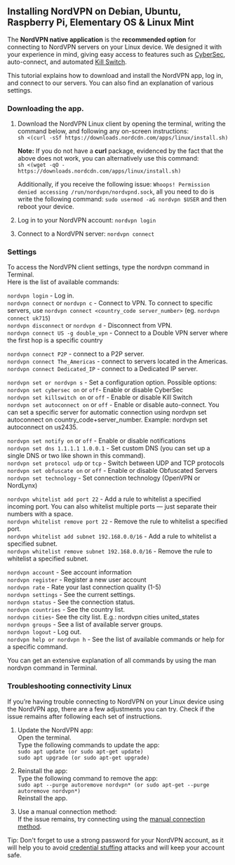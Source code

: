 ## Installing NordVPN on Debian, Ubuntu, Raspberry Pi, Elementary OS & Linux Mint
  
The **NordVPN native application** is the **recommended option** for connecting to NordVPN servers on your Linux device. We designed it with your experience in mind, giving easy access to features such as [CyberSec](https://nordvpn.com/features/cybersec/), auto-connect, and automated [Kill Switch](https://nordvpn.com/features/kill-switch-technique/).

This tutorial explains how to download and install the NordVPN app, log in, and connect to our servers. You can also find an explanation of various settings.


### Downloading the app. 

1. Download the NordVPN Linux client by opening the terminal, writing the command below, and following any on-screen instructions:  
`sh <(curl -sSf https://downloads.nordcdn.com/apps/linux/install.sh)`  
  
    **Note:** If you do not have a **curl** package, evidenced by the fact that the above does not work, you can alternatively use this command:  
`sh <(wget -qO - https://downloads.nordcdn.com/apps/linux/install.sh)`
  
    Additionally, if you receive the following issue: `Whoops! Permission denied accessing /run/nordvpn/nordvpnd.sock`, all you need to do is write the following command: `sudo usermod -aG nordvpn $USER` and then reboot your device.

2. Log in to your NordVPN account: `nordvpn login`

3. Connect to a NordVPN server: `nordvpn connect`


### Settings

To access the NordVPN client settings, type the nordvpn command in Terminal.  
Here is the list of available commands:  

`nordvpn login` - Log in.   
`nordvpn connect` or `nordvpn c` - Connect to VPN. To connect to specific servers, use `nordvpn connect <country_code server_number>` (eg. `nordvpn connect uk715`)  
`nordvpn disconnect` or `nordvpn d` - Disconnect from VPN.  
`nordvpn connect US -g double_vpn` - Connect to a Double VPN server where the first hop is a specific country  
  
`nordvpn connect P2P` - connect to a P2P server.  
`nordvpn connect The_Americas` - connect to servers located in the Americas.  
`nordvpn connect Dedicated_IP` - connect to a Dedicated IP server.  
  
`nordvpn set or nordvpn s` - Set a configuration option. Possible options:  
`nordvpn set cybersec on` or `off`- Enable or disable CyberSec  
`nordvpn set killswitch on` or `off` - Enable or disable Kill Switch  
`nordvpn set autoconnect on` or `off` - Enable or disable auto-connect. You can set a specific server for automatic connection using nordvpn set autoconnect on country_code+server_number. Example: nordvpn set autoconnect on us2435.  

`nordvpn set notify on` or `off` - Enable or disable notifications  
`nordvpn set dns 1.1.1.1 1.0.0.1` - Set custom DNS (you can set up a single DNS or two like shown in this command).  
`nordvpn set protocol udp` or `tcp` - Switch between UDP and TCP protocols  
`nordvpn set obfuscate on` or `off` - Enable or disable Obfuscated Servers  
`nordvpn set technology` - Set connection technology (OpenVPN or NordLynx)  

`nordvpn whitelist add port 22` - Add a rule to whitelist a specified incoming port. You can also whitelist multiple ports — just separate their numbers with a space.  
`nordvpn whitelist remove port 22` - Remove the rule to whitelist a specified port.  
`nordvpn whitelist add subnet 192.168.0.0/16` - Add a rule to whitelist a specified subnet.  
`nordvpn whitelist remove subnet 192.168.0.0/16`  - Remove the rule to whitelist a specified subnet.  
  
`nordvpn account` - See account information  
`nordvpn register` - Register a new user account  
`nordvpn rate` - Rate your last connection quality (1-5)   
`nordvpn settings` - See the current settings.  
`nordvpn status` - See the connection status.  
`nordvpn countries` - See the country list.  
`nordvpn cities`- See the city list. E.g.: nordvpn cities united_states    
`nordvpn groups` - See a list of available server groups.  
`nordvpn logout` - Log out.  
`nordvpn help or nordvpn h` - See the list of available commands or help for a specific command.  
  
You can get an extensive explanation of all commands by using the man nordvpn command in Terminal.  


### Troubleshooting connectivity Linux

If you’re having trouble connecting to NordVPN on your Linux device using the NordVPN app, there are a few adjustments you can try. Check if the issue remains after following each set of instructions.

1. Update the NordVPN app:  
Open the terminal.  
Type the following commands to update the app:  
`sudo apt update (or sudo apt-get update)`  
`sudo apt upgrade (or sudo apt-get upgrade)`  

2. Reinstall the app:  
Type the following command to remove the app:  
`sudo apt --purge autoremove nordvpn* (or sudo apt-get --purge autoremove nordvpn*)`   
Reinstall the app.  
  
3. Use a manual connection method:  
If the issue remains, try connecting using the [manual connection method](https://support.nordvpn.com/Connectivity/Linux/1047409422/How-can-I-connect-to-NordVPN-using-Linux-Terminal.htm).  

  
Tip: Don't forget to use a strong password for your NordVPN account, as it will help you to avoid [credential stuffing](https://nordpass.com/blog/what-is-credential-stuffing/) attacks and will keep your account safe.  
   

